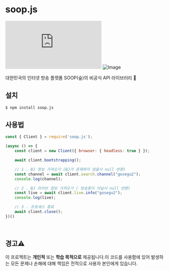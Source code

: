 # **soop.js**

![Image](https://img.shields.io/npm/v/afreecatv.js?color=%2351F9C0&label=soop.js)
![Image](https://img.shields.io/npm/dt/afreecatv.js.svg?color=%2351FC0&maxAge=3600)
<br>

대한민국의 인터넷 방송 플랫폼 SOOP(숲)의 비공식 API 라이브러리 🍕

## <i class="fa-solid fa-download"></i> **설치**

```bash
$ npm install soop.js
```

## <i class="fa-solid fa-bookmark"></i> **사용법**

```js
const { Client } = require('soop.js');

(async () => {
    const client = new Client({ browser: { headless: true } });

    await client.bootstrapping();

    // 1 . BJ 정보 가져오기 (BJ가 존재하지 않을시 null 반환)
    const channel = await client.search.channel("gosegu2");
    console.log(channel);

    // 2 . BJ 라이브 정보 가져오기 ( 방송중이 아닐시 null 반환)
    const live = await client.live.info("gosegu2");
    console.log(live);

    // 3 . 프로세스 종료
    await client.close();
})()
```
<br>

## <i class="fa-solid fa-download"></i> **경고⚠️**
이 프로젝트는 **개인적** 또는 **학습 목적으로** 제공됩니다.이 코드를 사용함에 있어 발생하는 모든 문제나 손해에 대해 책임은 전적으로 사용자 본인에게 있습니다. 